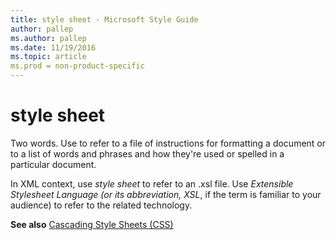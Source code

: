 ```yaml
---
title: style sheet - Microsoft Style Guide
author: pallep
ms.author: pallep
ms.date: 11/19/2016
ms.topic: article
ms.prod = non-product-specific
---
```


# style sheet

Two words. Use to refer to a file of instructions for formatting
a document or to a list of words and phrases and how they're
used or spelled in a particular document.

In XML context, use *style sheet* to refer to an .xsl file. Use *Extensible Stylesheet Language (*or its abbreviation*,* *XSL*, if the term is familiar to your audience) to refer to the related technology.

**See also** [Cascading Style Sheets (CSS)](/style-guide/a-z-word-list-term-collections/c/cascading-style-sheets-css)
